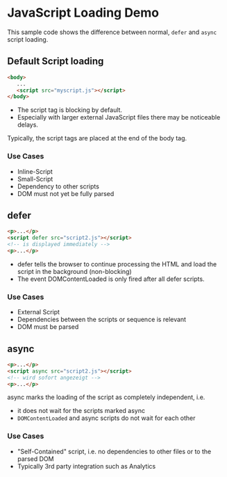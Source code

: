 # JavaScript Loading Demo

This sample code shows the difference between normal, ``defer`` and ``async`` script loading.


## Default Script loading

```html
<body> 
   ...
   <script src="myscript.js"></script>
</body>
```

* The script tag is blocking by default.
* Especially with larger external JavaScript files there may be noticeable delays.

Typically, the script tags are placed at the end of the body tag.

### Use Cases

* Inline-Script
* Small-Script
* Dependency to other scripts
* DOM must not yet be fully parsed
 

## defer
```html
<p>...</p>
<script defer src="script2.js"></script>
<!-- is displayed immediately -->
<p>...</p>
```

* defer tells the browser to continue processing the HTML and load the script in the background (non-blocking)
* The event DOMContentLoaded is only fired after all defer scripts.

### Use Cases

* External Script
* Dependencies between the scripts or sequence is relevant
* DOM must be parsed

## async

```html
<p>...</p>
<script async src="script2.js"></script>
<!-- wird sofort angezeigt -->
<p>...</p>
```

async marks the loading of the script as completely independent, i.e.
* it does not wait for the scripts marked async
* ``DOMContentLoaded`` and async scripts do not wait for each other

### Use Cases

* "Self-Contained" script, i.e. no dependencies to other files or to the parsed DOM
* Typically 3rd party integration such as Analytics


